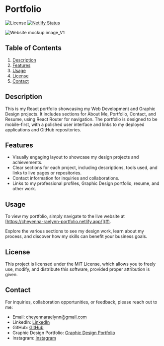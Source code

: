 # Portfolio

![License](https://img.shields.io/badge/license-MIT-brightgreen.svg)
[![Netlify Status](https://api.netlify.com/api/v1/badges/9bdca3e9-f016-4e13-bb90-d86575fbfdc8/deploy-status)](https://app.netlify.com/sites/cheyenna-raelynn-portfolio/deploys)

![Website mockup image_V1](https://github.com/user-attachments/assets/1a0c6b1f-0f4e-4b97-922c-39b92bd10365)

## Table of Contents
1. [Description](#description)
2. [Features](#features)
3. [Usage](#usage)
4. [License](#license)
5. [Contact](#contact)

## Description
This is my React portfolio showcasing my Web Development and Graphic Design projects. It includes sections for About Me, Portfolio, Contact, and Resume, using React Router for navigation. The portfolio is designed to be mobile-first, with a polished user interface and links to my deployed applications and GitHub repositories.

## Features
- Visually engaging layout to showcase my design projects and achievements.
- Clear sections for each project, including descriptions, tools used, and links to live pages or repositories.
- Contact information for inquiries and collaborations.
- Links to my professional profiles, Graphic Design portfolio, resume, and other work.

## Usage
To view my portfolio, simply navigate to the live website at [https://cheyenna-raelynn-portfolio.netlify.app/](#).

Explore the various sections to see my design work, learn about my process, and discover how my skills can benefit your business goals.

## License
This project is licensed under the MIT License, which allows you to freely use, modify, and distribute this software, provided proper attribution is given.

## Contact
For inquiries, collaboration opportunities, or feedback, please reach out to me:
- Email: [cheyennaraelynn@gmail.com](mailto:cheyennaraelynn@gmail.com)
- LinkedIn: [LinkedIn](https://www.linkedin.com/in/cheyenna-raelynn)
- GitHub: [GitHub](https://github.com/RaeOfChey)
- Graphic Design Portfolio: [Graphic Design Portfolio](https://cheyennaraelynn.myportfolio.com/)
- Instagram: [Instagram](https://www.instagram.com/raeofchey/)


